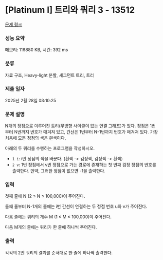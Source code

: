 # [Platinum I] 트리와 쿼리 3 - 13512 

[문제 링크](https://www.acmicpc.net/problem/13512) 

### 성능 요약

메모리: 116880 KB, 시간: 392 ms

### 분류

자료 구조, Heavy-light 분할, 세그먼트 트리, 트리

### 제출 일자

2025년 2월 28일 03:10:25

### 문제 설명

<p>N개의 정점으로 이루어진 트리(무방향 사이클이 없는 연결 그래프)가 있다. 정점은 1번부터 N번까지 번호가 매겨져 있고, 간선은 1번부터 N-1번까지 번호가 매겨져 있다. 가장 처음에 모든 정점의 색은 흰색이다.</p>

<p>아래의 두 쿼리를 수행하는 프로그램을 작성하시오.</p>

<ul>
	<li><code>1 i</code>: i번 정점의 색을 바꾼다. (흰색 -> 검정색, 검정색 -> 흰색)</li>
	<li><code>2 v</code>: 1번 정점에서 v번 정점으로 가는 경로에 존재하는 첫 번째 검정 정점의 번호를 출력한다. 만약, 그러한 정점이 없으면 -1을 출력한다.</li>
</ul>

### 입력 

 <p>첫째 줄에 N (2 ≤ N ≤ 100,000)이 주어진다.</p>

<p>둘째 줄부터 N-1개의 줄에는 i번 간선이 연결하는 두 정점 번호 u와 v가 주어진다.</p>

<p>다음 줄에는 쿼리의 개수 M (1 ≤ M ≤ 100,000)이 주어진다.</p>

<p>다음 M개의 줄에는 쿼리가 한 줄에 하나씩 주어진다.</p>

### 출력 

 <p>각각의 2번 쿼리의 결과를 순서대로 한 줄에 하나씩 출력한다.</p>

